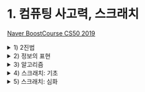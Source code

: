 # 1. 컴퓨팅 사고력, 스크래치

[Naver BoostCourse CS50 2019](https://www.edwith.org/boostcourse-cs-050)

<details>
  <summary>1) 2진법</summary>

# 학습목표

컴퓨터 과학이 무엇인지 정의하고, 컴퓨터가 정보를 표현하는 방법에 대해 설명할 수 있다.

# 학습하기

## 컴퓨터 과학

컴퓨터 과학은 **문제 해결에 대한 학문이다.**

문제 해결은 **입력(Input)**을 전달받아 **출력(Output)**을 만들어내는 과정이다.

그 중간에 있는 과정이 바로 컴퓨터 과학이다.

이러한 입력과 출력을 **표현**하기 위해서 모두가 동의할 **약속(표준)**이 필요하다.

따라서 컴퓨터 과학의 가장 첫 번째 개념은 어떻게 표현하는지에 대한 **표현 방법**이다.

## 2진법

컴퓨터는 오직 0과 1로만 데이터를 표현하는데, 이처럼 0과 1로만 표현하는 것을 **2진법**이라고 한다.

2진법에서는 **각 자리수가 2의 거듭제곱을 의미**한다.

이와 같은 2진법은 전기를 통해 연산하는, 즉 전기를 켜고 끄는 방식으로 작동하는 컴퓨터에게 적합한 방법이다.

컴퓨터에는 굉장히 많은 스위치(트랜지스터)가 있고 **on/off 상태를 통해 0과 1을 표현한다.**

컴퓨터는 2진법에서 하나의 자릿수를 표현하는 단위를 **비트(bit)**라고 한다.

## 비트

정보를 저장하고 연산을 수행하기 위해 컴퓨터는 **비트(bit)**라는 측정 단위를 쓴다.

비트는 **이진 숫자**라는 뜻을 가진 "binary digit"의 줄임말이며, 0과 1, 두 가지 값만 가질 수 있는 측정 단위이다.

컴퓨터는 전기적 신호 켜짐(1)과 꺼짐(0)을 이용하여 작동하기 때문에 2진수를 사용한다.

디지털 데이터를 여러 비트들로 나타냄으로써 두 가지 값만을 가지고도 많은 양의 정보를 저장할 수 있고, 저장되어 있는 데이터를 수정하기 위해 비트에 수학적 연산을 수행할 수 있다.

## 비트열

비트 한 개는 많은 양의 데이터를 나타내기에 턱없이 부족하다. 그렇기 때문에 여러 숫자 조합을 컴퓨터에 나타내기 위해 비트열을 사용한다.

**바이트(byte)**는 **여덟 개의 비트가 모여 만들어진 것**이다.

하나의 바이트에 여덟 개의 비트가 있고, 비트 하나는 0과 1로 표현될 수 있기 때문에 **2^8 = 256개의** 서로 다른 바이트가 존재할 수 있다.

바이트가 모이면 더 큰 단위가 될 수 있다. (킬로바이트, 메가바이트, 기가바이트, 테라바이트, 페타, 엑사 ...)

### **데이터의 단위와 각각의 저장공간 크기로 나타낼 수 있는 대략의 정보**

  <img src="../imgs/2진법.png" width="400">

</details>

<details>
  <summary>2) 정보의 표현</summary>

# 정보의 표현

# 학습 목표

컴퓨터가 문자, 사진, 영상, 음악 등 다양한 정보를 처리하는 방식을 설명할 수 있다.

# 학습하기

## 문자의 표현

문자를 숫자로 표현할 수 있도록 정해진 약속(표준)이 있는데, 그 중 하나는 설명미국정보교환표준부호 **ASCII**(아스키코드 / American Standard Code for Information Interchange)이다.

**총 128개의 부호**로 정의되어 있는데, 가령 알파벳 A는 10진수 기준으로 65, 알파벳 B는 66으로 되어있다.

- A를 2진법으로 표현하면 **1000001**이다.

이 외에도 **Unicode**라는 표준에서는 더 많은 비트를 사용하여 더 다양한 다른 문자들도 표현 가능하도록 지원하고 있다.

- ASCII로는 문자들을 표현하기에 충분하지 않았기 때문이다.
- 유니코드는 100만개 이상의 문자들을 나타낼 수 있는 인코딩표준이다.
- 유니코드의 첫 128개의 문자는 ASCII의 128개 문자와 동일하므로 서로 호환이 된다.

**Unicode**는 😂 이런 이모티콘까지 표현할 수 있게 해주었다.

- 이 이모티콘은 10진법으로 128,514, 2진법으로는 11111011000000010
- 친구에게 이 이모티콘을 보낸다면 **11111011000000010**이라는 1과 0의 패턴을 보낸 것임

## 그림, 영상, 음악의 표현

문자와 같이 그림도 역시 숫자로 표현할 수 있음

우리가 스크린을 통해 보는 그림을 자세히 보면 수많은 작은 점들이
<span style="color:red">빨간색</span>,
<span style="color:green">초록색</span>,
<span style="color:blue">파란색</span>을 띄고 있음

이런 작은 점을 **픽셀**이라고 부른다. 각각의 픽셀은 세 가지 색을 서로 다른 비율로 조합하여 특정한 색을 가지게 된다.

- 예를 들어 빨간색 72, 초록색 72, 파란색 33을 섞게 되면 노란색이 되는 것과 같은 방식

이 숫자들을 표현하는 방식을 RGB(<span style="color:red">Red</span>,
<span style="color:green">Green</span>,
<span style="color:blue">Blue</span>)라고 한다.

- 즉, 노란색의 커다란 이미지는 72 73 33 으로 정의되는 무수히 많은 픽셀들의 RGB코드(숫자)로 표현될 수 있다.

영상 또한 수많은 그림을 빠르게 연속적으로 이어 붙여놓은 것이기 때문에 숫자로 표현이 가능하다. 음악도 마찬가지로 각 음표를 숫자로 표현할 수 있다.

# 생각해보기

CS50을 2진법으로 표현해보면?

- 아스키 코드 기준, 숫자 하나 하나 문자로 취급한다고 가정.
- 10진수 기준 C = 67, S = 83, 5 = 53, 0 = 48
- **C**: 01000011 **S**: 01010011 **5**: 00110101 **0**: 00110000

<span style="color:red"></span>

</details>

<details>
  <summary>3) 알고리즘</summary>
  
# 알고리즘

# 학습 목표

1. 우리가 일상 생활에서 하는 일들을 컴퓨터가 이해할 수 있는 알고리즘으로 표현할 수 있다.
2. 효율적인 알고리즘에 대해 설명할 수 있다.

## 알고리즘

숫자, 글자, 색깔 등을 컴퓨터가 이해할 수 있는 2진법으로 표현하는 것은 **입력(Input)**에 해당한다.

어떻게 **입력**에서 **출력(Output)**을 얻을 수 있는 것일까?

**알고리즘**은 입력에서 받은 자료를 출력 형태로 만드는 **처리 과정**을 뜻한다.

<img src="../imgs/알고리즘.png" width="400">

즉, 알고리즘이란 입력값을 출력값의 형태로 바꾸기 위해 어떤 명령들이 수행되어야 하는지에 대한 **규칙들의 순서적 나열이다.**

이러한 일련의 순서적 규칙들을 어떻게 나열하는지에 따라 알고리즘의 종류가 달라진다.

같은 출력값이라도 알고리즘에 따라 출력을 하기까지의 시간이 다를 수 있다.

## 정확한 알고리즘

전화번호부에서 특정 인물의 전화번호를 찾기 위해서 첫 페이지부터 찾을 때까지 쭉 보는 방법은 정확성은 높지만 매우 오래걸리고 비효율적인 알고리즘일 것이다.

알고리즘을 평가할 때는 **정확성**도 중요하지만, **효율성**도 중요하다.

효율성은 작업을 완료하기까지 얼마나 시간과 노력을 덜 들일 수 있는지에 대한 것이다.

## 정확하고 효율적인 알고리즘

전화번호부의 가운데를 펴고, 이름순으로 정렬되어 있다는 정보를 통해 앞의 반 혹은 뒤의 반을 펴는 방식을 반복한다.

이 알고리즘은 앞의 알고리즘보다 더 **효율적**이다.

</details>

<details>
  <summary>4) 스크래치: 기초</summary>
  
# 스크래치: 기초

[https://scratch.mit.edu/](https://scratch.mit.edu/)

# 학습 목표

스크래치를 이용하여 간단한 알고리즘을 구현할 수 있다.

## 스크래치

알고리즘을 구성하는 요소로는 함수, 조건, 불리언 표현, 루프 등이 있다. 스크래치라는 그래픽 프로그래밍 언어를 사용하면 블록을 옮겨 붙여서 알고리즘을 만들어 볼 수 있다.

<img src="../imgs/scratch1.png" width="400">

화면 왼쪽에는 함수나 변수 등을 나타내는 퍼즐 조각들이 있다. 이 블록들은 화면 중간으로 옮길 수 있다. 화면 오른쪽에는 알고리즘 결과나 보여지는 무대가 있다. 이 캐릭터의 요정이 "hello, world" 라고 말하거나, '이름이 뭐니?"라고 묻고, "안녕, 성재"라고 말하도록 할 수 있다.

## 스크래치 블록

블록의 종류에 따라서 프로그램이 수행하는 일의 종류가 달라진다. 입력이 주어졌을 때 블랙 박스를 거쳐 출력이 되는 컴퓨터의 작동 원리를 생각해보면, 하나의 블록이 블랙 박스의 역할을 하는 것이다. 가령 "말해라"라는 블록에 "hello, world"라는 입력을 주게 되면 그 결과로 고양이가 "hello, world"라고 말하게 되는 것이다. 이러한 입력과 출력을 이어 붙여서 여러 작업을 순차적으로 수행할 수도 있다.

</details>

<details>
  <summary>5) 스크래치: 심화</summary>

# 스크래치: 심화

# 학습 목표

스크래치를 이용하여 보다 복잡한 알고리즘을 구현할 수 있다.

## 변수와 루프

변수를 사용하면 정보를 저장하고 다시 재사용할 수 있다. 'counter'라는 변수를 사용하여 양이 숫자를 셀 수 있도록 해보자

<img src="../imgs/scratch2.png" width="400">

초록색 깃발이 클릭되었을 때, counter 변수를 1로 설정한다. 그리고 영원히 루프를 돌면서 counter 변수에 저장된 값을 1초 동안 말하도록 한다. 그 후 1초를 기다리고, counter의 값을 1 증가시킨다.

## 변수와 조건문

<img src="../imgs/scratch3.png" height="300">

**조건문**을 활용하면 더 복잡한 프로그래밍도 가능하다. 여기서는 **'참'** 또는 **'거짓'** 값을 가지는 불리언 변수를 사용한다. 초록색 깃발이 클릭되면, muted 변수를 '거짓'으로 설정한다. 그리고 루프를 돌면서, 감지블록을 통해 스페이스 키가 눌렸는지 체크한다. 그렇다면, muted가 '참'인지 확인한다. 만약 그렇다면, muted를 거짓으로 설정한다. 만약 muted가 '참'이 아니라면, muted를 '참'으로 설정한다. 그리고 1초를 기다린다.

</details>
